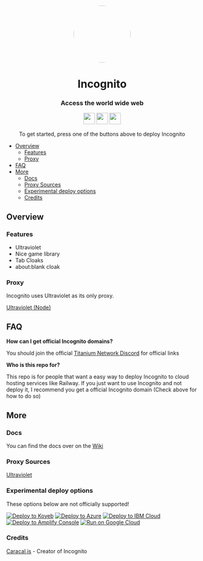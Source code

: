 <div align="center">
         
<kbd>
<img style="border-radius:50%" height="150px" src="https://raw.githubusercontent.com/IDontCodee/Incognito/main/static/index.svg">
</kbd>

<h1>Incognito</h1>

<h3>Access the world wide web</h3>

</div>

<p align="center">
<a href="https://heroku.com/deploy?template=https://github.com/IDontCodee/Incognito"><img height="30px" src="https://img.shields.io/badge/heroku-%23430098.svg?style=for-the-badge&logo=heroku&logoColor=white"><img></a>
<a href="https://github.com/IDontCodee/Incognito/wiki/Replit"><img height="30px" src="https://raw.githubusercontent.com/IDontCodee/Incognito/main/deploy/replit.svg"><img></a>
<a href="https://railway.app/new/template?template=https://github.com/IDontCodee/Incognito"><img height="30px" src="https://img.shields.io/badge/Railway-%234f0599.svg?style=for-the-badge&logo=railway&logoColor=white"><img></a>
</p>
         
<div align="center">
         To get started, press one of the buttons above to deploy Incognito
</div>

- [Overview](#overview)
  - [Features](#features)
  - [Proxy](#proxy)
- [FAQ](#faq)
- [More](#more)
  - [Docs](#docs)
  - [Proxy Sources](#proxy-sources)
  - [Experimental deploy options](#experimental-deploy-options)
  - [Credits](#credits)

## Overview


### Features

- Ultraviolet
- Nice game library
- Tab Cloaks
- about:blank cloak

### Proxy

Incognito uses Ultraviolet as its only proxy.

[Ultraviolet (Node)](https://github.com/titaniumnetwork-dev/Ultraviolet-Node)

## FAQ

**How can I get official Incognito domains?**

You should join the official [Titanium Network Discord](https://discord.gg/unblock) for official links

**Who is this repo for?**

This repo is for people that want a easy way to deploy Incognito to cloud hosting services like Railway. If you just want to use Incognito and not deploy it, I recommend you get a official Incognito domain (Check above for how to do so)

## More

### Docs

You can find the docs over on the [Wiki](https://github.com/IDontCodee/Incognito/wiki)

### Proxy Sources

[Ultraviolet](https://github.com/titaniumnetwork-dev/Ultraviolet)

### Experimental deploy options

These options below are not officially supported!

[![Deploy to Koyeb](https://www.koyeb.com/static/images/deploy/button.svg)](https://app.koyeb.com/deploy?type=git&repository=github.com/IDontCodee\Incognito&branch=master&name=Incognito&run_command=npm%start)
[![Deploy to Azure](https://img.shields.io/badge/azure-%230072C6.svg?style=for-the-badge&logo=microsoftazure&logoColor=white)](https://deploy.azure.com/?repository=https://github.com/IDontCodee/Incognito)
[![Deploy to IBM Cloud](https://raw.githubusercontent.com/BinBashBanana/deploy-buttons/master/buttons/remade/ibmcloud.svg)](https://cloud.ibm.com/devops/setup/deploy?repository=https://github.com/IDontCodee/Incognito)
[![Deploy to Amplify Console](https://raw.githubusercontent.com/BinBashBanana/deploy-buttons/master/buttons/remade/amplifyconsole.svg)](https://console.aws.amazon.com/amplify/home#/deploy?repo=https://github.com/IDontCodee/Incognito)
[![Run on Google Cloud](https://img.shields.io/badge/GoogleCloud-%234285F4.svg?style=for-the-badge&logo=google-cloud&logoColor=white)](https://deploy.cloud.run/?git_repo=https://github.com/IDontCodee/Incognito)

### Credits

[Caracal.js](https://github.com/caracal-js) - Creator of Incognito
